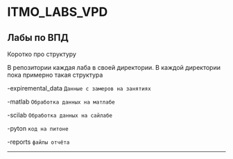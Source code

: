 # ITMO_LABS_VPD
Лабы по ВПД
---

Коротко про структуру

В репозитории каждая лаба в своей директории. 
В каждой директории пока примерно такая структура 


-expiremental_data `Данные с замеров на занятиях`

-matlab `Обработка данных на матлабе`

-scilab `Обработка данных на сайлабе`

-pyton `код на питоне`

-reports `файлы отчёта`

---

